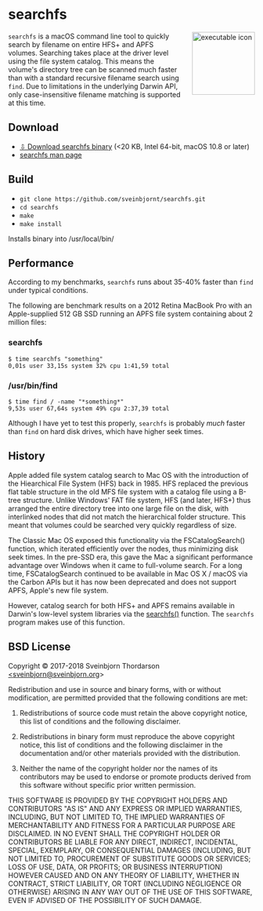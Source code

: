 # searchfs

<img src="http://sveinbjorn.org/images/executable_icon.jpg" width="128" height="128" alt="executable icon" style="float: right; margin-left: 20px; margin-bottom: 20px;" align="right">

`searchfs` is a macOS command line tool to quickly search by filename on entire HFS+ and APFS volumes. Searching takes place at the driver level using the file system catalog. This means the volume's directory tree can be scanned much faster than with a standard recursive filename search using `find`.  Due to limitations in the underlying Darwin API, only case-insensitive filename matching is supported at this time.

## Download

* [⇩ Download searchfs binary](https://sveinbjorn.org/files/software/searchfs.zip) (<20 KB, Intel 64-bit, macOS 10.8 or later)
* [searchfs man page](https://sveinbjorn.org/files/manpages/searchfs.1.html)

## Build

* `git clone https://github.com/sveinbjornt/searchfs.git`
* `cd searchfs`
* `make`
* `make install`

Installs binary into /usr/local/bin/

## Performance

According to my benchmarks, `searchfs` runs about 35-40% faster than `find` under typical conditions.

The following are benchmark results on a 2012 Retina MacBook Pro with an Apple-supplied 512 GB SSD running an APFS file system containing about 2 million files:

### searchfs
```shell
$ time searchfs "something"
0,01s user 33,15s system 32% cpu 1:41,59 total
```
### /usr/bin/find
```shell
$ time find / -name "*something*"
9,53s user 67,64s system 49% cpu 2:37,39 total
```

Although I have yet to test this properly, `searchfs` is probably *much* faster than `find` on hard disk drives, which have higher seek times.

## History

Apple added file system catalog search to Mac OS with the introduction of the Hiearchical File System (HFS) back in 1985. HFS replaced the previous flat table structure in the old MFS file system with a catalog file using a B-tree structure. Unlike Windows' FAT file system, HFS (and later, HFS+) thus arranged the entire directory tree into one large file on the disk, with interlinked nodes that did not match the hierarchical folder structure. This meant that volumes could be searched very quickly regardless of size.

The Classic Mac OS exposed this functionality via the FSCatalogSearch() function, which iterated efficiently over the nodes, thus minimizing disk seek times. In the pre-SSD era, this gave the Mac a significant performance advantage over Windows when it came to full-volume search. For a long time, FSCatalogSearch continued to be available in Mac OS X / macOS via the Carbon APIs but it has now been deprecated and does not support APFS, Apple's new file system.

However, catalog search for both HFS+ and APFS remains available in Darwin's low-level system libraries via the [searchfs()](https://www.unix.com/man-page/osx/2/searchfs/) function. The `searchfs` program makes use of this function.

## BSD License

Copyright © 2017-2018 Sveinbjorn Thordarson <a href="mailto:sveinbjorn@sveinbjorn.org">&lt;sveinbjorn@sveinbjorn.org&gt;</a>

Redistribution and use in source and binary forms, with or without modification, are permitted provided that the following conditions are met:

1. Redistributions of source code must retain the above copyright notice, this list of conditions and the following disclaimer.

2. Redistributions in binary form must reproduce the above copyright notice, this list of conditions and the following disclaimer in the documentation and/or other materials provided with the distribution.

3. Neither the name of the copyright holder nor the names of its contributors may be used to endorse or promote products derived from this software without specific prior written permission.

THIS SOFTWARE IS PROVIDED BY THE COPYRIGHT HOLDERS AND CONTRIBUTORS "AS IS" AND ANY EXPRESS OR IMPLIED WARRANTIES, INCLUDING, BUT NOT LIMITED TO, THE IMPLIED WARRANTIES OF MERCHANTABILITY AND FITNESS FOR A PARTICULAR PURPOSE ARE DISCLAIMED. IN NO EVENT SHALL THE COPYRIGHT HOLDER OR CONTRIBUTORS BE LIABLE FOR ANY DIRECT, INDIRECT, INCIDENTAL, SPECIAL, EXEMPLARY, OR CONSEQUENTIAL DAMAGES (INCLUDING, BUT NOT LIMITED TO, PROCUREMENT OF SUBSTITUTE GOODS OR SERVICES; LOSS OF USE, DATA, OR PROFITS; OR BUSINESS INTERRUPTION) HOWEVER CAUSED AND ON ANY THEORY OF LIABILITY, WHETHER IN CONTRACT, STRICT LIABILITY, OR TORT (INCLUDING NEGLIGENCE OR OTHERWISE) ARISING IN ANY WAY OUT OF THE USE OF THIS SOFTWARE, EVEN IF ADVISED OF THE POSSIBILITY OF SUCH DAMAGE.
